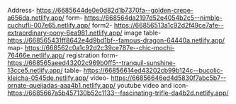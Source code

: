 Address- https://6685644de0e0d82d1b7370fa--golden-crepe-a656da.netlify.app/
form- https://668564da2197d52e4054b2c5--nimble-cuchufli-007e65.netlify.app/
form2- https://66856513a1c92d2f49ce7afe--extraordinary-pony-6ea981.netlify.app/
image table- https://668565431ff8642e4d9bd1bf--famous-dragon-64440a.netlify.app/
map- https://668562c0a1c92d2c39ce787e--chic-mochi-76466e.netlify.app/
registration form- https://668565aeed43202c969b0ff5--tranquil-sunshine-13cce5.netlify.app/
table- https://66856614ed43202cb99b124c--bucolic-kleicha-0545de.netlify.app/
video- https://66856646ed4d5830f7abc5b7--ornate-queijadas-aaa4b1.netlify.app/
youtube video and icon- https://6685667a5b457130b52c1133--fascinating-trifle-da4b2d.netlify.app/
